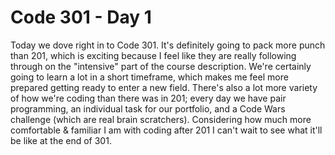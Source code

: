 # Code 301 - Day 1

Today we dove right in to Code 301. It's definitely going to pack more punch than 201, which is exciting because I feel like they are really following through on the "intensive" part of the course description. We're certainly going to learn a lot in a short timeframe, which makes me feel more prepared getting ready to enter a new field. There's also a lot more variety of how we're coding than there was in 201; every day we have pair programming, an individual task for our portfolio, and a Code Wars challenge (which are real brain scratchers). Considering how much more comfortable & familiar I am with coding after 201 I can't wait to see what it'll be like at the end of 301.
